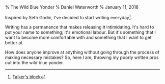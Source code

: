 % The Wild Blue Yonder
% Daniel Waterworth
% January 11, 2018

Inspired by Seth Godin, I've decided to start writing everyday[^1].

Writing has a permanence that makes releasing it intimidating. It's hard to put
your name to something; it's emotional labour. But it's something that I want
to become more comfortable with and something that I want to get better at.

How does anyone improve at anything without going through the process of making
necessary mistakes? So, here I am, throwing my poorly written pros out into the
wild blue yonder.

[^1]: [Talker's block](http://sethgodin.typepad.com/seths_blog/2011/09/talkers-block.html)
